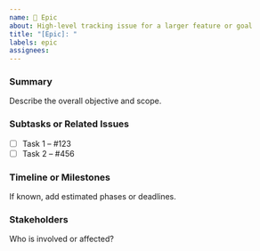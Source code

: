 ```yaml
---
name: 🧩 Epic
about: High-level tracking issue for a larger feature or goal
title: "[Epic]: "
labels: epic
assignees: 
---
```


### Summary

Describe the overall objective and scope.

### Subtasks or Related Issues

- [ ] Task 1 – #123
- [ ] Task 2 – #456

### Timeline or Milestones

If known, add estimated phases or deadlines.

### Stakeholders

Who is involved or affected?
